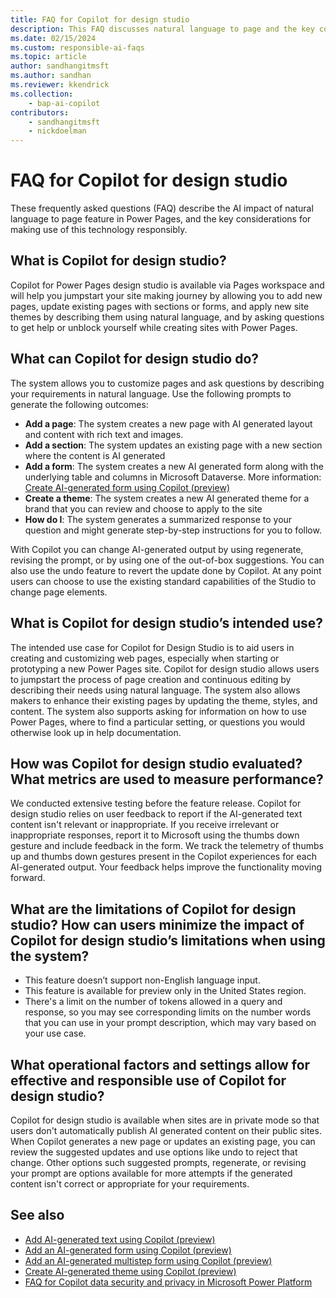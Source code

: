 ```yaml
---
title: FAQ for Copilot for design studio
description: This FAQ discusses natural language to page and the key considerations for making use of this technology responsibly.
ms.date: 02/15/2024
ms.custom: responsible-ai-faqs
ms.topic: article
author: sandhangitmsft
ms.author: sandhan
ms.reviewer: kkendrick
ms.collection: 
    - bap-ai-copilot
contributors:
    - sandhangitmsft
    - nickdoelman
---
```


# FAQ for Copilot for design studio

These frequently asked questions (FAQ) describe the AI impact of natural language to page feature in Power Pages, and the key considerations for making use of this technology responsibly.

## What is Copilot for design studio?

Copilot for Power Pages design studio is available via Pages workspace and will help you jumpstart your site making journey by allowing you to add new pages, update existing pages with sections or forms, and apply new site themes by describing them using natural language, and by asking questions to get help or unblock yourself while creating sites with Power Pages.

## What can Copilot for design studio do? 

The system allows you to customize pages and ask questions by describing your requirements in natural language. Use the following prompts to generate the following outcomes:

- **Add a page**: The system creates a new page with AI generated layout and content with rich text and images.
- **Add a section**: The system updates an existing page with a new section where the content is AI generated
- **Add a form**: The system creates a new AI generated form along with the underlying table and columns in Microsoft Dataverse. More information: [Create AI-generated form using Copilot (preview)](getting-started/add-form-copilot.md)
- **Create a theme**: The system creates a new AI generated theme for a brand that you can review and choose to apply to the site
- **How do I**: The system generates a summarized response to your question and might generate step-by-step instructions for you to follow.

With Copilot you can change AI-generated output by using regenerate, revising the prompt, or by using one of the out-of-box suggestions. You can also use the undo feature to revert the update done by Copilot. At any point users can choose to use the existing standard capabilities of the Studio to change page elements.

## What is Copilot for design studio’s intended use?

The intended use case for Copilot for Design Studio is to aid users in creating and customizing web pages, especially when starting or prototyping a new Power Pages site. Copilot for design studio allows users to jumpstart the process of page creation and continuous editing by describing their needs using natural language. The system also allows makers to enhance their existing pages by updating the theme, styles, and content. The system also supports asking for information on how to use Power Pages, where to find a particular setting, or questions you would otherwise look up in help documentation.

## How was Copilot for design studio evaluated? What metrics are used to measure performance?

We conducted extensive testing before the feature release. Copilot for design studio relies on user feedback to report if the AI-generated text content isn't relevant or inappropriate. If you receive irrelevant or inappropriate responses, report it to Microsoft using the thumbs down gesture and include feedback in the form. We track the telemetry of thumbs up and thumbs down gestures present in the Copilot experiences for each AI-generated output. Your feedback helps improve the functionality moving forward.

## What are the limitations of Copilot for design studio? How can users minimize the impact of Copilot for design studio’s limitations when using the system?

- This feature doesn’t support non-English language input.
- This feature is available for preview only in the United States region.
- There's a limit on the number of tokens allowed in a query and response, so you may see corresponding limits on the number words that you can use in your prompt description, which may vary based on your use case.

## What operational factors and settings allow for effective and responsible use of Copilot for design studio?

Copilot for design studio is available when sites are in private mode so that users don't automatically publish AI generated content on their public sites. When Copilot generates a new page or updates an existing page, you can review the suggested updates and use options like undo to reject that change. Other options such suggested prompts, regenerate, or revising your prompt are options available for more attempts if the generated content isn't correct or appropriate for your requirements.

## See also

- [Add AI-generated text using Copilot (preview)](getting-started/add-text-copilot.md)
- [Add an AI-generated form using Copilot (preview)](getting-started/add-form-copilot.md)
- [Add an AI-generated multistep form using Copilot (preview)](getting-started/multistep-forms-copilot.md)
- [Create AI-generated theme using Copilot (preview)](getting-started/theme-copilot.md)
- [FAQ for Copilot data security and privacy in Microsoft Power Platform](/power-platform/faqs-copilot-data-security-privacy/)